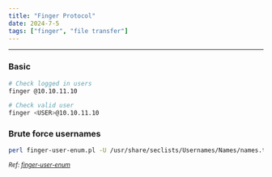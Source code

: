 ```yaml
---
title: "Finger Protocol"
date: 2024-7-5
tags: ["finger", "file transfer"]
---
```


---
### Basic

<div>

```bash
# Check logged in users
finger @10.10.11.10
```

```bash
# Check valid user
finger <USER>@10.10.11.10
```

</div>

### Brute force usernames

<div>

```bash
perl finger-user-enum.pl -U /usr/share/seclists/Usernames/Names/names.txt -t 10.10.11.10
```

</div>

<small>*Ref: [finger-user-enum](https://raw.githubusercontent.com/pentestmonkey/finger-user-enum/master/finger-user-enum.pl)*</small>

<br>